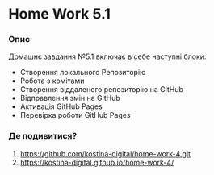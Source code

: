 # Home Work 5.1

### Опис
Домашнє завдання №5.1 включає в себе наступні блоки:
- Створення локального Репозиторію
- Робота з комітами
- Створення віддаленого репозиторію на GitHub
- Відправлення змін на GitHub
- Активація GitHub Pages
- Перевірка роботи GitHub Pages

### Де подивитися?
1. https://github.com/kostina-digital/home-work-4.git
2. https://kostina-digital.github.io/home-work-4/

